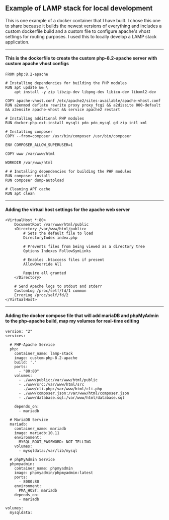 ## Example of LAMP stack for local development

This is one example of a docker container that I have built.  I chose this one to share because it builds the newest versions of everything and includes a custom dockerfile build and a custom file to configure apache's vhost settings for routing purposes.  I used this to locally develop a LAMP stack application.

---

#### This is the dockerfile to create the custom php-8.2-apache server with custom apache vhost configs
```
FROM php:8.2-apache

# Installing dependencies for building the PHP modules
RUN apt update && \
    apt install -y zip libzip-dev libpng-dev libicu-dev libxml2-dev

COPY apache-vhost.conf /etc/apache2/sites-available/apache-vhost.conf
RUN a2enmod deflate rewrite proxy proxy_fcgi && a2dissite 000-default && a2ensite apache-vhost && service apache2 restart

# Installing additional PHP modules
RUN docker-php-ext-install mysqli pdo pdo_mysql gd zip intl xml

# Installing composer
COPY --from=composer /usr/bin/composer /usr/bin/composer

ENV COMPOSER_ALLOW_SUPERUSER=1

COPY www /var/www/html

WORKDIR /var/www/html

# # Installing dependencies for building the PHP modules
RUN composer install
RUN composer dump-autoload

# Cleaning APT cache
RUN apt clean
```
---
#### Adding the virtual host settings for the apache web server
```
<VirtualHost *:80>
    DocumentRoot /var/www/html/public
    <Directory /var/www/html/public>
        # Sets the default file to load
        DirectoryIndex index.php

        # Prevents files from being viewed as a directory tree
        Options Indexes FollowSymLinks

        # Enables .htaccess files if present
        AllowOverride All

        Require all granted
    </Directory>
    
    # Send Apache logs to stdout and stderr
    CustomLog /proc/self/fd/1 common
    ErrorLog /proc/self/fd/2
</VirtualHost>
```

---
#### Adding the docker compose file that will add mariaDB and phpMyAdmin to the php-apache build, map my volumes for real-time editing
```
version: "2"
services:

  # PHP-Apache Service
  php:
    container_name: lamp-stack
    image: custom-php-8.2-apache
    build: '.'
    ports:
      - "80:80"
    volumes:
      - ./www/public:/var/www/html/public
      - ./www/src:/var/www/html/src
      - ./www/cli.php:/var/www/html/cli.php
      - ./www/composer.json:/var/www/html/composer.json
      - ./www/database.sql:/var/www/html/database.sql

    depends_on:
      - mariadb

  # MariaDB Service
  mariadb:
    container_name: mariadb
    image: mariadb:10.11
    environment:
      MYSQL_ROOT_PASSWORD: NOT TELLING
    volumes:
      - mysqldata:/var/lib/mysql

  # phpMyAdmin Service
  phpmyadmin:
    container_name: phpmyadmin
    image: phpmyadmin/phpmyadmin:latest
    ports:
      - 8080:80
    environment:
      PMA_HOST: mariadb
    depends_on:
      - mariadb

volumes:
  mysqldata:
```